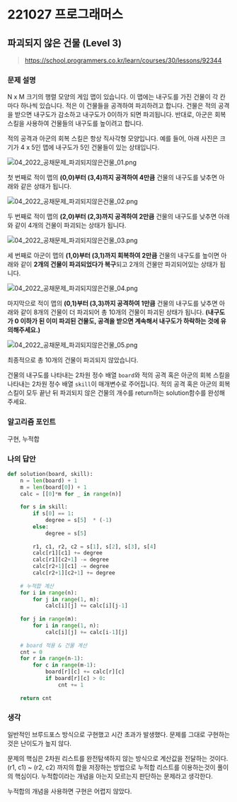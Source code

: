 # 221027 프로그래머스

## 파괴되지 않은 건물 (Level 3)

> https://school.programmers.co.kr/learn/courses/30/lessons/92344

### 문제 설명

N x M 크기의 행렬 모양의 게임 맵이 있습니다. 이 맵에는 내구도를 가진 건물이 각 칸마다 하나씩 있습니다. 적은 이 건물들을 공격하여 파괴하려고 합니다. 건물은 적의 공격을 받으면 내구도가 감소하고 내구도가 0이하가 되면 파괴됩니다. 반대로, 아군은 회복 스킬을 사용하여 건물들의 내구도를 높이려고 합니다.

적의 공격과 아군의 회복 스킬은 항상 직사각형 모양입니다.
예를 들어, 아래 사진은 크기가 4 x 5인 맵에 내구도가 5인 건물들이 있는 상태입니다.

![04_2022_공채문제_파괴되지않은건물_01.png](https://grepp-programmers.s3.ap-northeast-2.amazonaws.com/files/production/9932445f-244d-4188-a559-f16044cfa4d3/04_2022_%E1%84%80%E1%85%A9%E1%86%BC%E1%84%8E%E1%85%A2%E1%84%86%E1%85%AE%E1%86%AB%E1%84%8C%E1%85%A6_%E1%84%91%E1%85%A1%E1%84%80%E1%85%AC%E1%84%83%E1%85%AC%E1%84%8C%E1%85%B5%E1%84%8B%E1%85%A1%E1%86%AD%E1%84%8B%E1%85%B3%E1%86%AB%E1%84%80%E1%85%A5%E1%86%AB%E1%84%86%E1%85%AE%E1%86%AF_01.png)

첫 번째로 적이 맵의 **(0,0)부터 (3,4)까지 공격하여 4만큼** 건물의 내구도를 낮추면 아래와 같은 상태가 됩니다.

![04_2022_공채문제_파괴되지않은건물_02.png](https://grepp-programmers.s3.ap-northeast-2.amazonaws.com/files/production/2a3df058-d7b6-4317-9352-8f9713a9424a/04_2022_%E1%84%80%E1%85%A9%E1%86%BC%E1%84%8E%E1%85%A2%E1%84%86%E1%85%AE%E1%86%AB%E1%84%8C%E1%85%A6_%E1%84%91%E1%85%A1%E1%84%80%E1%85%AC%E1%84%83%E1%85%AC%E1%84%8C%E1%85%B5%E1%84%8B%E1%85%A1%E1%86%AD%E1%84%8B%E1%85%B3%E1%86%AB%E1%84%80%E1%85%A5%E1%86%AB%E1%84%86%E1%85%AE%E1%86%AF_02.png)

두 번째로 적이 맵의 **(2,0)부터 (2,3)까지 공격하여 2만큼** 건물의 내구도를 낮추면 아래와 같이 4개의 건물이 파괴되는 상태가 됩니다.

![04_2022_공채문제_파괴되지않은건물_03.png](https://grepp-programmers.s3.ap-northeast-2.amazonaws.com/files/production/94a07a93-71e3-447c-83cf-f855176e28c1/04_2022_%E1%84%80%E1%85%A9%E1%86%BC%E1%84%8E%E1%85%A2%E1%84%86%E1%85%AE%E1%86%AB%E1%84%8C%E1%85%A6_%E1%84%91%E1%85%A1%E1%84%80%E1%85%AC%E1%84%83%E1%85%AC%E1%84%8C%E1%85%B5%E1%84%8B%E1%85%A1%E1%86%AD%E1%84%8B%E1%85%B3%E1%86%AB%E1%84%80%E1%85%A5%E1%86%AB%E1%84%86%E1%85%AE%E1%86%AF_03.png)

세 번째로 아군이 맵의 **(1,0)부터 (3,1)까지 회복하여 2만큼** 건물의 내구도를 높이면 아래와 같이 **2개의 건물이 파괴되었다가 복구**되고 2개의 건물만 파괴되어있는 상태가 됩니다.

![04_2022_공채문제_파괴되지않은건물_04.png](https://grepp-programmers.s3.ap-northeast-2.amazonaws.com/files/production/145dfcf7-02aa-44fd-b01b-ff56fb5b0dad/04_2022_%E1%84%80%E1%85%A9%E1%86%BC%E1%84%8E%E1%85%A2%E1%84%86%E1%85%AE%E1%86%AB%E1%84%8C%E1%85%A6_%E1%84%91%E1%85%A1%E1%84%80%E1%85%AC%E1%84%83%E1%85%AC%E1%84%8C%E1%85%B5%E1%84%8B%E1%85%A1%E1%86%AD%E1%84%8B%E1%85%B3%E1%86%AB%E1%84%80%E1%85%A5%E1%86%AB%E1%84%86%E1%85%AE%E1%86%AF_04.png)

마지막으로 적이 맵의 **(0,1)부터 (3,3)까지 공격하여 1만큼** 건물의 내구도를 낮추면 아래와 같이 8개의 건물이 더 파괴되어 총 10개의 건물이 파괴된 상태가 됩니다. **(내구도가 0 이하가 된 이미 파괴된 건물도, 공격을 받으면 계속해서 내구도가 하락하는 것에 유의해주세요.)**

![04_2022_공채문제_파괴되지않은건물_05.png](https://grepp-programmers.s3.ap-northeast-2.amazonaws.com/files/production/9ce05af0-e5b9-483a-aeb4-d7c0624c2dfb/04_2022_%E1%84%80%E1%85%A9%E1%86%BC%E1%84%8E%E1%85%A2%E1%84%86%E1%85%AE%E1%86%AB%E1%84%8C%E1%85%A6_%E1%84%91%E1%85%A1%E1%84%80%E1%85%AC%E1%84%83%E1%85%AC%E1%84%8C%E1%85%B5%E1%84%8B%E1%85%A1%E1%86%AD%E1%84%8B%E1%85%B3%E1%86%AB%E1%84%80%E1%85%A5%E1%86%AB%E1%84%86%E1%85%AE%E1%86%AF_05.png)

최종적으로 총 10개의 건물이 파괴되지 않았습니다.

건물의 내구도를 나타내는 2차원 정수 배열 `board`와 적의 공격 혹은 아군의 회복 스킬을 나타내는 2차원 정수 배열 `skill`이 매개변수로 주어집니다. 적의 공격 혹은 아군의 회복 스킬이 모두 끝난 뒤 파괴되지 않은 건물의 개수를 return하는 solution함수를 완성해 주세요.

### 알고리즘 포인트

구현, 누적합

### 나의 답안

```python
def solution(board, skill):
    n = len(board) + 1
    m = len(board[0]) + 1
    calc = [[0]*m for _ in range(n)]
    
    for s in skill:
        if s[0] == 1:
            degree = s[5]  * (-1)
        else:
            degree = s[5]
        
        r1, c1, r2, c2 = s[1], s[2], s[3], s[4]
        calc[r1][c1] += degree
        calc[r1][c2+1] -= degree
        calc[r2+1][c1] -= degree
        calc[r2+1][c2+1] += degree
    
    # 누적합 계산
    for i in range(n):
        for j in range(1, m):
            calc[i][j] += calc[i][j-1]
    
    for j in range(m):
        for i in range(1, n):
            calc[i][j] += calc[i-1][j]
    
    # board 적용 & 건물 계산
    cnt = 0
    for r in range(n-1):
        for c in range(m-1):
            board[r][c] += calc[r][c]
            if board[r][c] > 0:
                cnt += 1
                
    return cnt
```

### 생각

일반적인 브루드포스 방식으로 구현했고 시간 초과가 발생했다. 문제를 그대로 구현하는것은 난이도가 높지 않다.

문제의 핵심은 2차원 리스트를 완전탐색하지 않는 방식으로 계산값을 전달하는 것이다. (r1, c1) ~ (r2, c2) 까지의 합을 저장하는 방법으로 누적합 리스트를 이용하는것이 풀이의 핵심이다. 누적합이라는 개념을 아는지 모르는지 판단하는 문제라고 생각한다. 

누적합의 개념을 사용하면 구현은 어렵지 않았다. 
